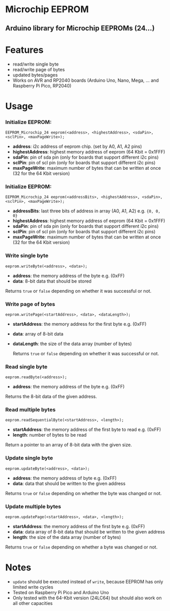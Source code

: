 # Microchip EEPROM

## Arduino library for Microchip EEPROMs (24...)

# Features

- read/write single byte
- read/write page of bytes
- updated bytes/pages
- Works on AVR and RP2040 boards (Arduino Uno, Nano, Mega, ... and Raspberry Pi Pico, RP2040)

# Usage

### Initialize EEPROM:
``EEPROM_Microchip_24 eeprom(<address>, <highestAddress>, <sdaPin>, <sclPin>, <maxPageWrite>);``

- **address**: i2c address of eeprom chip. (set by A0, A1, A2 pins)
- **highestAddress**: highest memory address of eeprom (64 Kbit = 0x1FFF)
- **sdaPin**: pin of sda pin (only for boards that support different i2c pins)
- **sclPin**: pin of scl pin (only for boards that support different i2c pins)
- **maxPageWrite**: maximum number of bytes that can be written at once (32 for the 64 Kbit version)


### Initialize EEPROM:
``EEPROM_Microchip_24 eeprom(<addressBits>, <highestAddress>, <sdaPin>, <sclPin>, <maxPageWrite>);``

- **addressBits**: last three bits of address in array (A0, A1, A2) e.g. ```{0, 0, 0}```
- **highestAddress**: highest memory address of eeprom (64 Kbit = 0x1FFF)
- **sdaPin**: pin of sda pin (only for boards that support different i2c pins)
- **sclPin**: pin of scl pin (only for boards that support different i2c pins)
- **maxPageWrite**: maximum number of bytes that can be written at once (32 for the 64 Kbit version)


### Write single byte
``eeprom.writeByte(<address>, <data>);``

- **address**: the memory address of the byte e.g. (0xFF)
- **data**: 8-bit data that should be stored

Returns ``true`` or ``false`` depending on whether it was successful or not.

### Write page of bytes
``eeprom.writePage(<startAddress>, <data>, <dataLength>);``

- **startAddress**: the memory address for the first byte e.g. (0xFF)
- **data**: array of 8-bit data
- **dataLength**: the size of the data array (number of bytes)

  Returns ``true`` or ``false`` depending on whether it was successful or not.

### Read single byte
``eeprom.readByte(<address>);``

- **address**: the memory address of the byte e.g. (0xFF)

Returns the 8-bit data of the given address.

### Read multiple bytes
``eeprom.readSequentialByte(<startAddress>, <length>);``

- **startAddress**: the memory address of the first byte to read e.g. (0xFF)
- **length**: number of bytes to be read

Return a pointer to an array of 8-bit data with the given size.

### Update single byte
``eeprom.updateByte(<address>, <data>);``

- **address**: the memory address of byte e.g. (0xFF)
- **data**: data that should be written to the given address

Returns ``true`` or ``false`` depending on whether the byte was changed or not.




### Update multiple bytes
``eeprom.updatePage(<startAddress>, <data>, <length>);``

- **startAddress**: the memory address of the first byte e.g. (0xFF)
- **data**: data array of 8-bit data that should be written to the given address
- **length**: the size of the data array (number of bytes)

Returns ``true`` or ``false`` depending on whether a byte was changed or not.


# Notes

- ```update``` should be executed instead of ``write``, because EEPROM has only limited write cycles
- Tested on Raspberry Pi Pico and Arduino Uno
- Only tested with the 64-Kbit version (24LC64) but should also work on all other capacities
